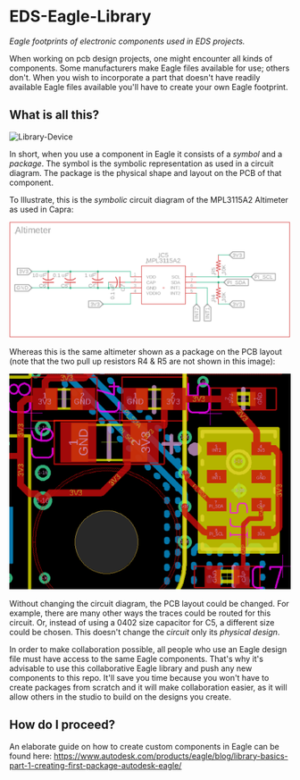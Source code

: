 # EDS-Eagle-Library
_Eagle footprints of electronic components used in EDS projects._

When working on pcb design projects, one might encounter all kinds of components. Some manufacturers make Eagle files available for use; others don't. When you wish to incorporate a part that doesn't have readily available Eagle files available you'll have to create your own Eagle footprint.

## What is all this?

![Library-Device](https://www.autodesk.com/products/eagle/blog/wp-content/uploads/2017/03/2017-03-08_14-58-22-1.png)

In short, when you use a component in Eagle it consists of a *symbol* and a *package*. The symbol is the symbolic representation as used in a circuit diagram. The package is the physical shape and layout on the PCB of that component.

To Illustrate, this is the *symbolic* circuit diagram of the MPL3115A2 Altimeter as used in Capra:

![Eagle Symbol](EagleSymbol.png)

Whereas this is the same altimeter shown  as a package on the PCB layout (note that the two pull up resistors R4 & R5 are not shown in this image):

![Eagle Package](EaglePackage.png)

Without changing the circuit diagram, the PCB layout could be changed. For example, there are many other ways the traces could be routed for this circuit. Or, instead of using a 0402 size capacitor for C5, a different size could be chosen. This doesn't change the *circuit* only its *physical design*.

In order to make collaboration possible, all people who use an Eagle design file must have access to the same Eagle components. That's why it's advisable to use this collaborative Eagle library and push any new components to this repo. It'll save you time because you won't have to create packages from scratch and it will make collaboration easier, as it will allow others in the studio to build on the designs you create.

## How do I proceed?

An elaborate guide on how to create custom components in Eagle can be found here: <https://www.autodesk.com/products/eagle/blog/library-basics-part-1-creating-first-package-autodesk-eagle/>
